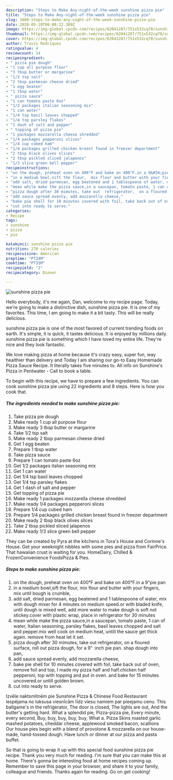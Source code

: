 ```yaml
---
description: "Steps to Make Any-night-of-the-week sunshine pizza pie"
title: "Steps to Make Any-night-of-the-week sunshine pizza pie"
slug: 1680-steps-to-make-any-night-of-the-week-sunshine-pizza-pie
date: 2020-05-10T06:00:22.389Z
image: https://img-global.cpcdn.com/recipes/62041287/751x532cq70/sunshine-pizza-pie-recipe-main-photo.jpg
thumbnail: https://img-global.cpcdn.com/recipes/62041287/751x532cq70/sunshine-pizza-pie-recipe-main-photo.jpg
cover: https://img-global.cpcdn.com/recipes/62041287/751x532cq70/sunshine-pizza-pie-recipe-main-photo.jpg
author: Travis Rodriquez
ratingvalue: 4
reviewcount: 14
recipeingredient:
- " pizza pie dough"
- "1 cup all purpose flour"
- "3 tbsp butter or margarine"
- "1/2 tsp salt"
- "2 tbsp parmesan cheese dried"
- "1 egg beaten"
- "1 tbsp water"
- " pizza sauce"
- "1 can tomato paste 6oz"
- "1/2 packages italian seasoning mix"
- "1 can water"
- "1/4 tsp basil leaves chopped"
- "1/4 tsp parsley flakes"
- "1 dash of salt and pepper"
- " topping of pizza pie"
- "1 packages mozzarella cheese shredded"
- "1/4 packages pepperoni slices"
- "1/4 cup cubed ham"
- "1/4 packages grilled chicken breast found in freezer department"
- "2 tbsp black olives slices"
- "2 tbsp pickled sliced jalapenos"
- "1/3 slice green bell pepper"
recipeinstructions:
- "on the dough, preheat oven on 400°F and bake on 400°F.in a 9&#34;pie pan"
- "in a medium bowl,sift the flour,  mix flour and butter with your fingers, mix until bough is crumble,"
- "add salt, dried parmesan, egg beatened and 1 tablespoone of water, mix with dough mixer for 4 minutes on medium speed.or with bladed knife, until dough is mixed well, add more water to make dough is soft not stickey.cover with plastic wrap, place in refrigerator for 30 minutes"
- "mean while make the pizza sauce,in a saucepan, tomato paste, 1 can of water, Italian seasoning, parsley flakes, basil leaves chopped and salt and pepper.mix well cook on medium heat, untill the sauce get thick again. remove from heat let it set."
- "pizza dough after 30 mimutes, take out  refrigerator,  on a floured surface, roll out pizza dough, for a 9&#34; :inch pie pan. shap dough into pan,"
- "add sauce spread evenly, add mozzarella cheese,"
- "bake pie shell for 10 minutes covered with foil, take back out of oven, remove foil and top,  I made my pizza half and half.chicken half pepperoni, top with topping and put in oven. and bake for 15 minutes uncovered.or untill golden brown."
- "cut into ready to serve."
categories:
- Recipe
tags:
- sunshine
- pizza
- pie

katakunci: sunshine pizza pie 
nutrition: 270 calories
recipecuisine: American
preptime: "PT24M"
cooktime: "PT35M"
recipeyield: "2"
recipecategory: Dinner

---
```



![sunshine pizza pie](https://img-global.cpcdn.com/recipes/62041287/751x532cq70/sunshine-pizza-pie-recipe-main-photo.jpg)

Hello everybody, it's me again, Dan, welcome to my recipe page. Today, we're going to make a distinctive dish, sunshine pizza pie. It is one of my favorites. This time, I am going to make it a bit tasty. This will be really delicious.

sunshine pizza pie is one of the most favored of current trending foods on earth. It's simple, it is quick, it tastes delicious. It is enjoyed by millions daily. sunshine pizza pie is something which I have loved my entire life. They're nice and they look fantastic.

We love making pizza at home because it&#39;s crazy easy, super fun, way healthier than delivery and Today I am sharing our go-to Easy Homemade Pizza Sauce Recipe. It literally takes five minutes to. All info on Sunshine&#39;s Pizza in Pentwater - Call to book a table.


To begin with this recipe, we have to prepare a few ingredients. You can cook sunshine pizza pie using 22 ingredients and 8 steps. Here is how you cook that.

<!--inarticleads1-->

##### The ingredients needed to make sunshine pizza pie:

1. Take  pizza pie dough
1. Make ready 1 cup all purpose flour
1. Make ready 3 tbsp butter or margarine
1. Take 1/2 tsp salt
1. Make ready 2 tbsp parmesan cheese dried
1. Get 1 egg beaten
1. Prepare 1 tbsp water
1. Take  pizza sauce
1. Prepare 1 can tomato paste 6oz
1. Get 1/2 packages italian seasoning mix
1. Get 1 can water
1. Get 1/4 tsp basil leaves chopped
1. Get 1/4 tsp parsley flakes
1. Get 1 dash of salt and pepper
1. Get  topping of pizza pie
1. Make ready 1 packages mozzarella cheese shredded
1. Make ready 1/4 packages pepperoni slices
1. Prepare 1/4 cup cubed ham
1. Prepare 1/4 packages grilled chicken breast found in freezer department
1. Make ready 2 tbsp black olives slices
1. Take 2 tbsp pickled sliced jalapenos
1. Make ready 1/3 slice green bell pepper


They can be created by Pyra at the kitchens in Tora&#39;s House and Corinne&#39;s House. Get your weeknight nibbles with some pies and pizza from FairPrice. That hawaiian crust is waiting for you. HomeDairy, Chilled &amp; FrozenConvenience FoodsPizza &amp; Pies. 

<!--inarticleads2-->

##### Steps to make sunshine pizza pie:

1. on the dough, preheat oven on 400°F and bake on 400°F.in a 9&#34;pie pan
1. in a medium bowl,sift the flour,  mix flour and butter with your fingers, mix until bough is crumble,
1. add salt, dried parmesan, egg beatened and 1 tablespoone of water, mix with dough mixer for 4 minutes on medium speed.or with bladed knife, until dough is mixed well, add more water to make dough is soft not stickey.cover with plastic wrap, place in refrigerator for 30 minutes
1. mean while make the pizza sauce,in a saucepan, tomato paste, 1 can of water, Italian seasoning, parsley flakes, basil leaves chopped and salt and pepper.mix well cook on medium heat, untill the sauce get thick again. remove from heat let it set.
1. pizza dough after 30 mimutes, take out  refrigerator,  on a floured surface, roll out pizza dough, for a 9&#34; :inch pie pan. shap dough into pan,
1. add sauce spread evenly, add mozzarella cheese,
1. bake pie shell for 10 minutes covered with foil, take back out of oven, remove foil and top,  I made my pizza half and half.chicken half pepperoni, top with topping and put in oven. and bake for 15 minutes uncovered.or untill golden brown.
1. cut into ready to serve.


Izvēle naktsmītnēm pie Sunshine Pizza &amp; Chinese Food Restaurant iespējama no luksusa viesnīcām līdz viesu namiem par pieejamu cenu. This ballgame&#39;s in the refrigerator, The door is closed, The lights are out, And the butter&#39;s getting hard. What a splendid pie, Pizza-pizza pie, Every minute, every second, Buy, buy, buy, buy, buy, What a. Pizza Skins roasted garlic mashed potatoes, cheddar cheese, applewood smoked bacon, scallions Our house pies begin with a blend of provolone &amp; mozzarella on our house-made, hand-tossed dough. Have lunch or dinner at our pizza and pasta buffet. 

So that is going to wrap it up with this special food sunshine pizza pie recipe. Thank you very much for reading. I'm sure that you can make this at home. There's gonna be interesting food at home recipes coming up. Remember to save this page in your browser, and share it to your family, colleague and friends. Thanks again for reading. Go on get cooking!
